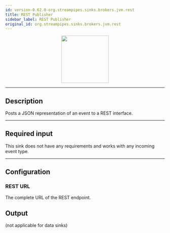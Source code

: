 ```yaml
---
id: version-0.62.0-org.streampipes.sinks.brokers.jvm.rest
title: REST Publisher
sidebar_label: REST Publisher
original_id: org.streampipes.sinks.brokers.jvm.rest
---
```




<p align="center"> 
    <img src="/docs/img/pipeline-elements/org.streampipes.sinks.brokers.jvm.rest/icon.png" width="150px;" class="pe-image-documentation"/>
</p>

***

## Description

Posts a JSON representation of an event to a REST interface.

***

## Required input

This sink does not have any requirements and works with any incoming event type.

***

## Configuration

### REST URL

The complete URL of the REST endpoint.

## Output

(not applicable for data sinks)